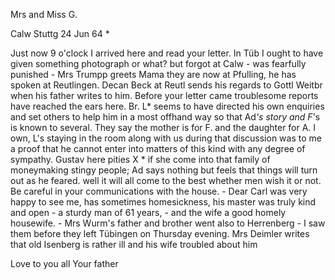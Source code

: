 Mrs and Miss G.

 Calw Stuttg 24 Jun 64
<Dear Mary>*

Just now 9 o'clock I arrived here and read your letter. In Tüb I ought to have given something photograph or what? but forgot at Calw - was fearfully punished - Mrs Trumpp greets Mama they are now at Pfulling, he has spoken at Reutlingen. Decan Beck at Reutl sends his regards to Gottl Weitbr when his father writes to him. Before your letter came troublesome reports have reached the ears here. Br. L<amparter>* seems to have directed his own enquiries and set others to help him in a most offhand way so that Ad<olfs>*'s story and F<inckhs>*'s is known to several. They say the mother is for F. and the daughter for A. I own, L's staying in the room along with us during that discussion was to me a proof that he cannot enter into matters of this kind with any degree of sympathy. Gustav here pities X <Marie Wehrle>* if she come into that family of moneymaking stingy people; Ad says nothing but feels that things will turn out as he feared. well it will all come to the best whether men wish it or not. Be careful in your communications with the house. - Dear Carl was very happy to see me, has sometimes homesickness, his master was truly kind and open - a sturdy man of 61 years, - and the wife a good homely housewife. - Mrs Wurm's father and brother went also to Herrenberg - I saw them before they left Tübingen on Thursday evening. Mrs Deimler writes that old Isenberg is rather ill and his wife troubled about him

Love to you all
 Your father
